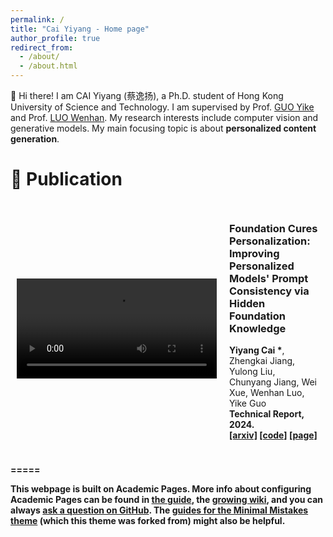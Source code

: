 ```yaml
---
permalink: /
title: "Cai Yiyang - Home page"
author_profile: true
redirect_from: 
  - /about/
  - /about.html
---
```


👋 Hi there! I am CAI Yiyang (蔡逸扬), a Ph.D. student of Hong Kong University of Science and Technology. I am supervised by Prof. [GUO Yike](https://facultyprofiles.hkust.edu.hk/profiles.php?profile=yike-guo-yikeguo) and Prof. [LUO Wenhan](https://whluo.github.io/). My research interests include computer vision and generative models. My main focusing topic is about **personalized content generation**. 

📝 Publication
======

<div style="display: flex; align-items: center;">
    <div style="flex: 50%; padding: 10px;">
        <video src="../assets/multimedia/freecure-video.mp4" width="320" controls loop></video>
    </div>
    <div style="flex: 50%; padding: 10px;">
        <h3>Foundation Cures Personalization: Improving Personalized Models' Prompt Consistency via Hidden Foundation Knowledge</h3>
        <p> <strong>Yiyang Cai *</strong>, Zhengkai Jiang, Yulong Liu, Chunyang Jiang, Wei Xue, Wenhan Luo, Yike Guo <br>
            <strong>Technical Report, 2024.<strong> <br>
            <a href="https://arxiv.org/pdf/2411.15277" target="_blank"><strong>[arxiv]</strong></a>
            <a href="https://github.com/YIYANGCAI/FreeCure" target="_blank"><strong>[code]</strong></a>
            <a href="https://freecure.github.io/" target="_blank"><strong>[page]</strong></a>
        </p>
    </div>
</div>

=====

This webpage is built on Academic Pages. More info about configuring Academic Pages can be found in [the guide](https://academicpages.github.io/markdown/), the [growing wiki](https://github.com/academicpages/academicpages.github.io/wiki), and you can always [ask a question on GitHub](https://github.com/academicpages/academicpages.github.io/discussions). The [guides for the Minimal Mistakes theme](https://mmistakes.github.io/minimal-mistakes/docs/configuration/) (which this theme was forked from) might also be helpful.
